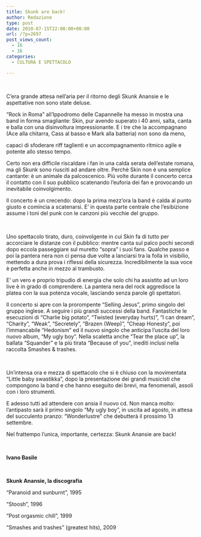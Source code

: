 ```yaml
---
title: Skunk are back!
author: Redazione
type: post
date: 2010-07-15T22:00:00+00:00
url: /?p=2697
post_views_count:
  - 16
  - 16
categories:
  - CULTURA E SPETTACOLO

---
```

&nbsp;

C&#8217;era grande attesa nell&#8217;aria per il ritorno degli Skunk Anansie e le aspettative non sono state deluse.

<p style="margin&#45;bottom: 0cm">
  &ldquo;Rock in Roma&rdquo; all&#8217;Ippodromo delle Capannelle ha messo in mostra una band in forma smagliante: Skin, pur avendo superato i 40 anni, salta, canta e balla con una disinvoltura impressionante. E i tre che la accompagnano (Ace alla chitarra, Cass al basso e Mark alla batteria) non sono da meno,
</p>

<p style="margin&#45;bottom: 0cm">
  capaci di sfoderare riff taglienti e un accompagnamento ritmico agile e potente allo stesso tempo.
</p>

<p style="margin&#45;bottom: 0cm">
  Certo non era difficile riscaldare i fan in una calda serata dell&#8217;estate romana, ma gli Skunk sono riusciti ad andare oltre. Perch&egrave; Skin non &egrave; una semplice cantante: &egrave; un animale da palcoscenico. Pi&ugrave; volte durante il concerto cerca il contatto con il suo pubblico scatenando l&rsquo;euforia dei fan e provocando un inevitabile coinvolgimento.
</p>

<p style="margin&#45;bottom: 0cm">
  Il concerto &egrave; un crecendo: dopo la prima mezz&#8217;ora la band &egrave; calda al punto giusto e comincia a scatenarsi. E&#8217; in questa parte centrale che l&#8217;esibizione assume i toni del punk con le canzoni pi&ugrave; vecchie del gruppo.
</p>

<p style="margin&#45;bottom: 0cm">
  &nbsp;
</p>

<p style="margin&#45;bottom: 0cm">
  Uno spettacolo tirato, duro, coinvolgente in cui Skin fa di tutto per accorciare le distanze con il pubblico: mentre canta sul palco pochi secondi dopo eccola passeggiare sul&nbsp;muretto &ldquo;sopra&rdquo; i suoi fans. Qualche passo e poi la pantera nera non ci pensa due volte a lanciarsi tra la folla in visibilio, mettendo a dura prova i riflessi della sicurezza. Incredibilmente la sua voce &egrave; perfetta anche in mezzo al trambusto.
</p>

E&#8217; un vero e proprio tripudio di energia che solo chi ha assistito ad un loro live &egrave; in grado di comprendere. La pantera nera del rock aggredisce la platea con la sua potenza vocale, lasciando senza parole gli spettatori.

Il concerto si apre con la prorompente &ldquo;Selling Jesus&rdquo;, primo singolo del gruppo inglese. A seguire i pi&ugrave; grandi successi della band. Fantastiche le esecuzioni di &ldquo;Charlie big potato&rdquo;, &ldquo;Twisted (everyday hurts)&rdquo;, &ldquo;I can dream&rdquo;, &ldquo;Charity&rdquo;, &ldquo;Weak&rdquo;, &ldquo;Secretely&rdquo;, &ldquo;Brazen (Weep)&rdquo;, &ldquo;Cheap Honesty&rdquo;, poi l&rsquo;immancabile &ldquo;Hedonism&rdquo; ed il nuovo singolo che anticipa l&rsquo;uscita del loro nuovo album, &ldquo;My ugly boy&rdquo;. Nella scaletta anche &ldquo;Tear the place up&rdquo;, la ballata &ldquo;Squander&rdquo; e la pi&ugrave; tirata &ldquo;Because of you&rdquo;, inediti inclusi nella raccolta Smashes & trashes.

&nbsp;

Un&#8217;intensa ora e mezza di spettacolo che si &egrave; chiuso con la movimentata &ldquo;Little baby swastikka&rdquo;, dopo la presentazione dei grandi musicisti che compongono la band e che hanno eseguito dei brevi, ma fenomenali, assoli con i loro strumenti.

E adesso tutti ad attendere con ansia il nuovo cd. Non manca molto: l&#8217;antipasto sar&agrave; il primo singolo &ldquo;My ugly boy&rdquo;, in uscita ad agosto, in attesa del succulento pranzo: &ldquo;Wonderlustre&rdquo; che debutter&agrave; il prossimo 13 settembre.

Nel frattempo l&#8217;unica, importante, certezza: Skunk Anansie are back!

&nbsp;

**Ivano Basile**

&nbsp;

**Skunk Anansie, la discografia** 

&ldquo;Paranoid and sunburnt&rdquo;, 1995

&ldquo;Stoosh&rdquo;, 1996

&ldquo;Post orgasmic chill&rdquo;, 1999

&ldquo;Smashes and trashes&rdquo; (greatest hits), 2009
